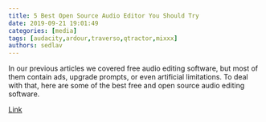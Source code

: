 ```yaml
---
title: 5 Best Open Source Audio Editor You Should Try 
date: 2019-09-21 19:01:49
categories: [media]
tags: [audacity,ardour,traverso,qtractor,mixxx]
authors: sedlav
---
```


In our previous articles we covered free audio editing software, but most of them contain ads, upgrade prompts, or even artificial limitations. To deal with that, here are some of the best free and open source audio editing software.

[Link](https://techwiser.com/open-source-audio-editor/)
